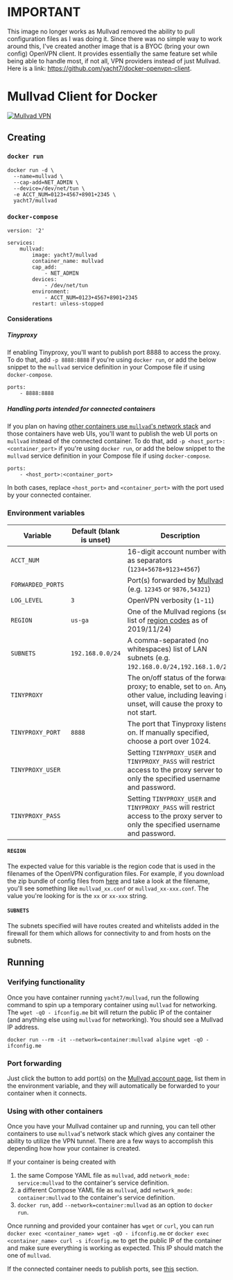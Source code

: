 # IMPORTANT
This image no longer works as Mullvad removed the ability to pull configuration files as I was doing it. Since there was no simple way to work around this, I've created another image that is a BYOC (bring your own config) OpenVPN client. It provides essentially the same feature set while being able to handle most, if not all, VPN providers instead of just Mullvad. Here is a link: https://github.com/yacht7/docker-openvpn-client.

# Mullvad Client for Docker
[![Mullvad VPN](https://mullvad.net/media/press/MullvadVPN_logo_Round_RGB_Color_positive.png)](https://mullvad.net)

## Creating
### `docker run`
```
docker run -d \
  --name=mullvad \
  --cap-add=NET_ADMIN \
  --device=/dev/net/tun \
  -e ACCT_NUM=0123+4567+8901+2345 \
  yacht7/mullvad
```

### `docker-compose`
```
version: '2'

services:
    mullvad:
        image: yacht7/mullvad
        container_name: mullvad
        cap_add:
            - NET_ADMIN
        devices:
            - /dev/net/tun
        environment:
            - ACCT_NUM=0123+4567+8901+2345
        restart: unless-stopped
```
#### Considerations
##### Tinyproxy
If enabling Tinyproxy, you'll want to publish port 8888 to access the proxy. To do that, add `-p 8888:8888` if you're using `docker run`, or add the below snippet to the `mullvad` service definition in your Compose file if using `docker-compose`.
```
ports:
    - 8888:8888
```

##### Handling ports intended for connected containers
If you plan on having [other containers use `mullvad`'s network stack](#using-with-other-containers) and those containers have web UIs, you'll want to publish the web UI ports on `mullvad` instead of the connected container. To do that, add `-p <host_port>:<container_port>` if you're using `docker run`, or add the below snippet to the `mullvad` service definition in your Compose file if using `docker-compose`.
```
ports:
    - <host_port>:<container_port>
```
In both cases, replace `<host_port>` and `<container_port>` with the port used by your connected container.

### Environment variables

| Variable | Default (blank is unset) | Description |
| --- | --- | --- |
| `ACCT_NUM` | | 16-digit account number with `+` as separators (`1234+5678+9123+4567`) |
| `FORWARDED_PORTS` | | Port(s) forwarded by [Mullvad](https://mullvad.net/en/account/ports/) (e.g. `12345` or `9876,54321`) |
| `LOG_LEVEL` | `3` | OpenVPN verbosity (`1`-`11`) |
| `REGION` | `us-ga` | One of the Mullvad regions (see list of [region codes](region_codes) as of 2019/11/24) |
| `SUBNETS` | `192.168.0.0/24` | A comma-separated (no whitespaces) list of LAN subnets (e.g. `192.168.0.0/24,192.168.1.0/24`) |
| `TINYPROXY` | | The on/off status of the forward proxy; to enable, set to `on`. Any other value, including leaving it unset, will cause the proxy to not start. |
| `TINYPROXY_PORT` | `8888` | The port that Tinyproxy listens on. If manually specified, choose a port over 1024. |
| `TINYPROXY_USER` | | Setting `TINYPROXY_USER` and `TINYPROXY_PASS` will restrict access to the proxy server to only the specified username and password. |
| `TINYPROXY_PASS` | | Setting `TINYPROXY_USER` and `TINYPROXY_PASS` will restrict access to the proxy server to only the specified username and password. |

#### `REGION`
The expected value for this variable is the region code that is used in the filenames of the OpenVPN configuration files. For example, if you download the zip bundle of config files from [here](https://mullvad.net/en/download/config/?platform=linux) and take a look at the filename, you'll see something like `mullvad_xx.conf` or `mullvad_xx-xxx.conf`. The value you're looking for is the `xx` or `xx-xxx` string.

#### `SUBNETS`
The subnets specified will have routes created and whitelists added in the firewall for them which allows for connectivity to and from hosts on the subnets. 

## Running
### Verifying functionality
Once you have container running `yacht7/mullvad`, run the following command to spin up a temporary container using `mullvad` for networking. The `wget -qO - ifconfig.me` bit will return the public IP of the container (and anything else using `mullvad` for networking). You should see a Mullvad IP address.
```
docker run --rm -it --network=container:mullvad alpine wget -qO - ifconfig.me
```

### Port forwarding
Just click the button to add port(s) on the [Mullvad account page](https://mullvad.net/en/account/ports/), list them in the environment variable, and they will automatically be forwarded to your container when it connects.

### Using with other containers
Once you have your Mullvad container up and running, you can tell other containers to use `mullvad`'s network stack which gives any container the ability to utilize the VPN tunnel. There are a few ways to accomplish this depending how how your container is created.

If your container is being created with
1. the same Compose YAML file as `mullvad`, add `network_mode: service:mullvad` to the container's service definition.
2. a different Compose YAML file as `mullvad`, add `network_mode: container:mullvad` to the container's service definition.
3. `docker run`, add `--network=container:mullvad` as an option to `docker run`.

Once running and provided your container has `wget` or `curl`, you can run `docker exec <container_name> wget -qO - ifconfig.me` or `docker exec <container_name> curl -s ifconfig.me` to get the public IP of the container and make sure everything is working as expected. This IP should match the one of `mullvad`.

If the connected container needs to publish ports, see [this](#handling-ports-intended-for-connected-containers) section.
